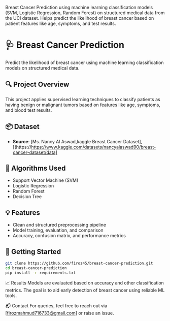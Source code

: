 Breast Cancer Prediction using machine learning classification models (SVM, Logistic Regression, Random Forest) on structured medical data from the UCI dataset. Helps predict the likelihood of breast cancer based on patient features like age, symptoms, and test results.

# 🩺 Breast Cancer Prediction

Predict the likelihood of breast cancer using machine learning classification models on structured medical data.

## 🔍 Project Overview
This project applies supervised learning techniques to classify patients as having benign or malignant tumors based on features like age, symptoms, and blood test results.

## 📦 Dataset
- **Source**: [Ms. Nancy Al Aswad,kaggle Breast Cancer Dataset],[(https://https://www.kaggle.com/datasets/nancyalaswad90/breast-cancer-dataset/data]

## 🤖 Algorithms Used
- Support Vector Machine (SVM)
- Logistic Regression
- Random Forest
- Decision Tree

## 💡 Features
- Clean and structured preprocessing pipeline
- Model training, evaluation, and comparison
- Accuracy, confusion matrix, and performance metrics

## 🚀 Getting Started

```bash
git clone https://github.com/firoz45/breast-cancer-prediction.git
cd breast-cancer-prediction
pip install -r requirements.txt
```
📈 Results
Models are evaluated based on accuracy and other classification metrics. The goal is to aid early detection of breast cancer using reliable ML tools.

📬 Contact
For queries, feel free to reach out via [firozmahmud716733@gmail.com] or raise an issue.














